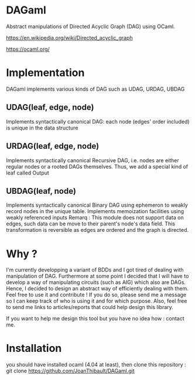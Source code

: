 # DAGaml
Abstract manipulations of Directed Acyclic Graph (DAG) using OCaml.

https://en.wikipedia.org/wiki/Directed_acyclic_graph

https://ocaml.org/

# Implementation
DAGaml implements various kinds of DAG such as UDAG, URDAG, UBDAG

## UDAG(leaf, edge, node)
Implements syntactically canonical DAG: each node (edges' order included) is unique in the data structure

## URDAG(leaf, edge, node)
Implements syntactically canonical Recursive DAG, i.e. nodes are either regular nodes or a rooted DAGs themselves. Thus, we add a special kind of leaf called Output

## UBDAG(leaf, node)
Implements syntactically canonical Binary DAG using ephemeron to weakly record nodes in the unique table.
Implements memoization facilities using weakly referenced inputs
Remarq : This module does not support data on edges, such data can be move to their parent's node's data field. This transformation is reversible as edges are ordered and the graph is directed.


# Why ?
I'm currently developping a variant of BDDs and I got tired of dealing with manipulation of DAG. Furthermore at some point I decided that I will have to develop a way of manipulating circuits (such as AIG) which also are DAGs. Hence, I decided to design an abstract way of efficiently dealing with them.
Feel free to use it and contribute !
If you do so, please send me a message so I can keep track of who is using it and for which purpose.
Also, feel free to send me links to articles/reports that could help design this library.

If you want to help me design this tool but you have no idea how : contact me.

# Installation
you should have installed ocaml (4.04 at least), then clone this repository : git clone https://github.com/JoanThibault/DAGaml.git
